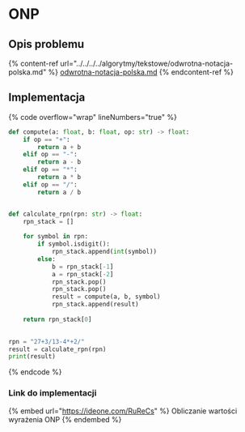 # ONP

## Opis problemu

{% content-ref url="../../../../algorytmy/tekstowe/odwrotna-notacja-polska.md" %}
[odwrotna-notacja-polska.md](../../../../algorytmy/tekstowe/odwrotna-notacja-polska.md)
{% endcontent-ref %}

## Implementacja

{% code overflow="wrap" lineNumbers="true" %}
```python
def compute(a: float, b: float, op: str) -> float:
	if op == "+":
		return a + b
	elif op == "-":
		return a - b
	elif op == "*":
		return a * b
	elif op == "/":
		return a / b


def calculate_rpn(rpn: str) -> float:
	rpn_stack = []
	
	for symbol in rpn:
		if symbol.isdigit():
			rpn_stack.append(int(symbol))
		else:
			b = rpn_stack[-1]
			a = rpn_stack[-2]
			rpn_stack.pop()
			rpn_stack.pop()
			result = compute(a, b, symbol)
			rpn_stack.append(result)
				
	return rpn_stack[0]
	

rpn = "27+3/13-4*+2/"
result = calculate_rpn(rpn)
print(result)
```
{% endcode %}

### Link do implementacji

{% embed url="https://ideone.com/RuReCs" %}
Obliczanie wartości wyrażenia ONP
{% endembed %}
